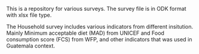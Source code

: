 This is a repository for various surveys.
The survey file is in ODK format with xlsx file type.

The Household survey includes various indicators from different insitution. Mainly Minimum acceptable diet (MAD) from UNICEF and Food consumption score (FCS) from WFP, and other indicators that was used in Guatemala context.
